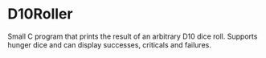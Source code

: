 # D10Roller
Small C program that prints the result of an arbitrary D10 dice roll. Supports hunger dice and can display successes, criticals and failures.  
